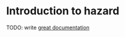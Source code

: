 # Introduction to hazard

TODO: write [great documentation](http://jacobian.org/writing/what-to-write/)
